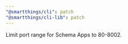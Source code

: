 ```yaml
---
"@smartthings/cli": patch
"@smartthings/cli-lib": patch
---
```


Limit port range for Schema Apps to 80-8002.
